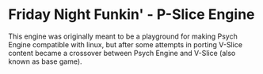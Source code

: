 # Friday Night Funkin' - P-Slice Engine
This engine was originally meant to be a playground for making Psych Engine compatible with linux, but after some attempts in porting V-Slice content became a crossover between Psych Engine and V-Slice (also known as base game).

